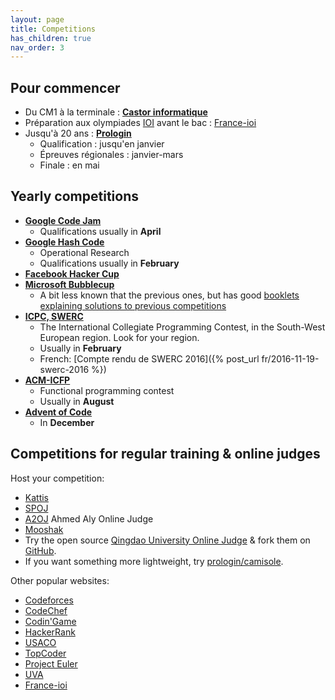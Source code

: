```yaml
---
layout: page
title: Competitions
has_children: true
nav_order: 3
---
```


## Pour commencer

- Du CM1 à la terminale : [**Castor informatique**](http://castor-informatique.fr)
- Préparation aux olympiades [IOI](https://ioinformatics.org/) avant le bac : [France-ioi](http://www.france-ioi.org/)
- Jusqu'à 20 ans : [**Prologin**](https://prologin.org/)
    - Qualification : jusqu'en janvier
    - Épreuves régionales : janvier-mars
    - Finale : en mai

## Yearly competitions

- [**Google Code Jam**](https://code.google.com/codejam/)
    - Qualifications usually in **April**
- [**Google Hash Code**](https://hashcode.withgoogle.com/)
    - Operational Research
    - Qualifications usually in **February**
- [**Facebook Hacker Cup**](https://www.facebook.com/hackercup/)
- [**Microsoft Bubblecup**](http://www.bubblecup.org/)
    - A bit less known that the previous ones, but has good [booklets explaining solutions to previous competitions](http://www.bubblecup.org/Booklets)
- [**ICPC, SWERC**](http://swerc.eu/)
    - The International Collegiate Programming Contest, in the South-West European region. Look for your region.
    - Usually in **February**
    - French: [Compte rendu de SWERC 2016]({% post_url fr/2016-11-19-swerc-2016 %})
- [**ACM-ICFP**](http://icfpconference.org/)
    - Functional programming contest
    - Usually in **August**
- [**Advent of Code**](https://adventofcode.com/)
    - In **December**

## Competitions for regular training & online judges

Host your competition:

- [Kattis](https://open.kattis.com)
- [SPOJ](http://www.spoj.com/)
- [A2OJ]() Ahmed Aly Online Judge
- [Mooshak](https://mooshak.dcc.fc.up.pt/)
- Try the open source [Qingdao University Online Judge](https://qduoj.com) & fork them on [GitHub](https://github.com/QingdaoU/OnlineJudge).
- If you want something more lightweight, try [prologin/camisole](https://github.com/prologin/camisole).

Other popular websites:

- [Codeforces](http://codeforces.com/)
- [CodeChef](https://www.codechef.com/)
- [Codin'Game](https://www.codingame.com/start)
- [HackerRank](https://www.hackerrank.com/)
- [USACO](http://usaco.org/)
- [TopCoder](https://www.topcoder.com/)
- [Project Euler](https://projecteuler.net/)
- [UVA](https://uva.onlinejudge.org/)
- [France-ioi](http://www.france-ioi.org/)
